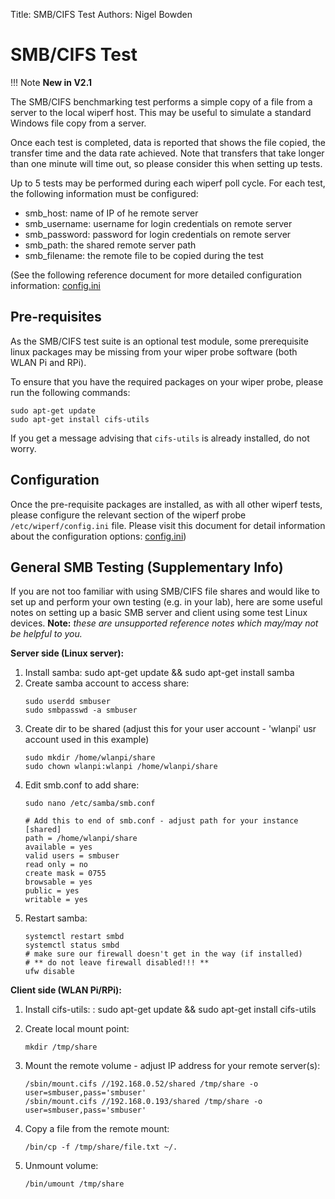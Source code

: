 Title: SMB/CIFS Test
Authors: Nigel Bowden

# SMB/CIFS Test

!!! Note
    __New in V2.1__

The SMB/CIFS benchmarking test performs a simple copy of a file from a server to the local wiperf host. This may be useful to simulate a standard Windows file copy from a server.

Once each test is completed, data is reported that shows the file copied, the transfer time and the data rate achieved. Note that transfers that take longer than one minute will time out, so please consider this when setting up tests.

Up to 5 tests may be performed during each wiperf poll cycle. For each test, the following information must be configured:

* smb_host: name of IP of he remote server
* smb_username: username for login credentials on remote server 
* smb_password: password for login credentials on remote server 
* smb_path: the shared remote server path 
* smb_filename: the remote file to be copied during the test

(See the following reference document for more detailed configuration information: [config.ini](config.ini.md#smb_test-section)

## Pre-requisites

As the SMB/CIFS test suite is an optional test module, some prerequisite linux packages may be missing from your wiper probe software (both WLAN Pi and RPi). 

To ensure that you have the required packages on your wiper probe, please run the following commands:

```
sudo apt-get update
sudo apt-get install cifs-utils
```

If you get a message advising that `cifs-utils` is already installed, do not worry.

## Configuration

Once the pre-requisite packages are installed, as with all other wiperf tests, please configure the relevant section of the wiperf probe `/etc/wiperf/config.ini` file. Please visit this document for detail information about the configuration options: [config.ini](config.ini.md#smb_test-section))


## General SMB Testing (Supplementary Info)
If you are not too familiar with using SMB/CIFS file shares and would like to set up and perform your own testing (e.g. in your lab), here are some useful notes on setting up a basic SMB server and client using some test Linux devices. __Note:__ *these are unsupported reference notes which may/may not be helpful to you.*

__Server side (Linux server):__

1. Install samba: sudo apt-get update && sudo apt-get install samba
2. Create samba account to access share:
    ```
    sudo userdd smbuser
    sudo smbpasswd -a smbuser
    ```
3. Create dir to be shared (adjust this for your user account - 'wlanpi' usr account used in this example)
    ```
    sudo mkdir /home/wlanpi/share
    sudo chown wlanpi:wlanpi /home/wlanpi/share
    ```
4. Edit smb.conf to add share:
    ```
    sudo nano /etc/samba/smb.conf

    # Add this to end of smb.conf - adjust path for your instance
    [shared]
    path = /home/wlanpi/share
    available = yes
    valid users = smbuser
    read only = no
    create mask = 0755
    browsable = yes
    public = yes
    writable = yes
    ```
5. Restart samba: 
    ```
    systemctl restart smbd
    systemctl status smbd
    # make sure our firewall doesn't get in the way (if installed)
    # ** do not leave firewall disabled!!! **
    ufw disable
    ```
__Client side (WLAN Pi/RPi):__

1. Install cifs-utils: : sudo apt-get update && sudo apt-get install cifs-utils

2. Create local mount point:
    ```
    mkdir /tmp/share
    ```
3. Mount the remote volume - adjust IP address for your remote server(s):
    ```
    /sbin/mount.cifs //192.168.0.52/shared /tmp/share -o user=smbuser,pass='smbuser'
    /sbin/mount.cifs //192.168.0.193/shared /tmp/share -o user=smbuser,pass='smbuser'
    ```
4. Copy a file from the remote mount:
    ```
    /bin/cp -f /tmp/share/file.txt ~/.
    ```
5. Unmount volume:
    ```
    /bin/umount /tmp/share
    ```
